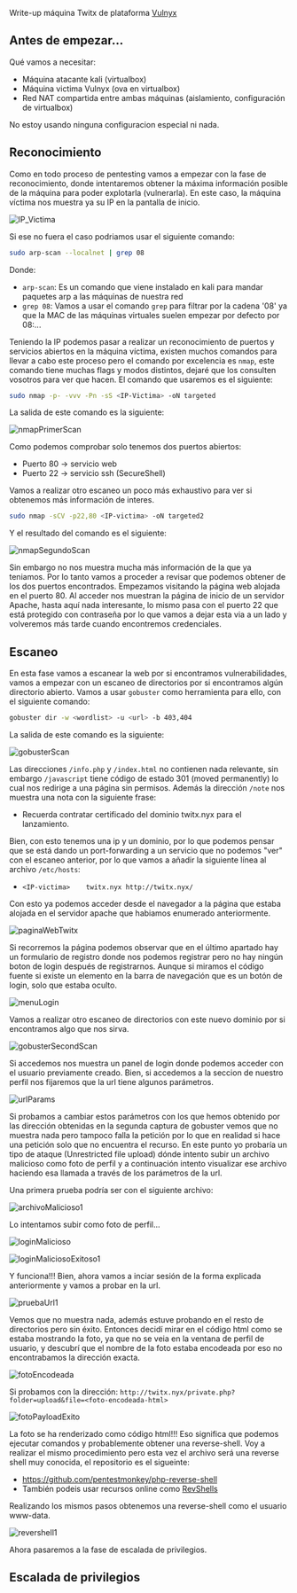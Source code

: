 Write-up máquina Twitx de plataforma [Vulnyx](https://vulnyx.com/#twitx)

## Antes de empezar...

Qué vamos a necesitar:

- Máquina atacante kali (virtualbox)
- Máquina victima Vulnyx (ova en virtualbox)
- Red NAT compartida entre ambas máquinas (aislamiento, configuración de virtualbox)

No estoy usando ninguna configuracion especial ni nada.
## Reconocimiento

Como en todo proceso de pentesting vamos a empezar con la fase de reconocimiento, donde intentaremos obtener la máxima información posible de la máquina para poder explotarla (vulnerarla). En este caso, la máquina víctima nos muestra ya su IP en la pantalla de inicio.

![IP_Victima](https://github.com/user-attachments/assets/34d0bb60-eca9-4744-b908-932de8d6ec7c)

Si ese no fuera el caso podriamos usar el siguiente comando:

```bash
sudo arp-scan --localnet | grep 08
```

Donde:

- `arp-scan`: Es un comando que viene instalado en kali para mandar paquetes arp a las máquinas de nuestra red
- `grep 08`: Vamos a usar el comando `grep` para filtrar por la cadena '08' ya que la MAC de las máquinas virtuales suelen empezar por defecto por 08:...

Teniendo la IP podemos pasar a realizar un reconocimiento de puertos y servicios abiertos en la máquina víctima, existen muchos comandos para llevar a cabo este proceso pero el comando por excelencia es `nmap`, este comando tiene muchas flags y modos distintos, dejaré que los consulten vosotros para ver que hacen. El comando que usaremos es el siguiente:

```bash
sudo nmap -p- -vvv -Pn -sS <IP-Victima> -oN targeted
```

La salida de este comando es la siguiente:

![nmapPrimerScan](https://github.com/user-attachments/assets/ec3fc8d9-cb17-4e5a-b88a-37dbd8dafd25)

Como podemos comprobar solo tenemos dos puertos abiertos:

- Puerto 80 -> servicio web
- Puerto 22 -> servicio ssh (SecureShell)

Vamos a realizar otro escaneo un poco más exhaustivo para ver si obtenemos más información de interes.

```bash
sudo nmap -sCV -p22,80 <IP-victima> -oN targeted2
```

Y el resultado del comando es el siguiente:

![nmapSegundoScan](https://github.com/user-attachments/assets/fac1b508-7d4e-408b-a4cb-1bb06a31d88a)

Sin embargo no nos muestra mucha más información de la que ya teniamos. Por lo tanto vamos a proceder a revisar que podemos obtener de los dos puertos encontrados. Empezamos visitando la página web alojada en el puerto 80. Al acceder nos muestran la página de inicio de un servidor Apache, hasta aquí nada interesante, lo mismo pasa con el puerto 22 que está protegido con contraseña por lo que vamos a dejar esta via a un lado y volveremos más tarde cuando encontremos credenciales.

## Escaneo

En esta fase vamos a escanear la web por si encontramos vulnerabilidades, vamos a empezar con un escaneo de directorios por si encontramos algún directorio abierto. Vamos a usar `gobuster` como herramienta para ello, con el siguiente comando:

```bash
gobuster dir -w <wordlist> -u <url> -b 403,404
```
La salida de este comando es la siguiente:

![gobusterScan](https://github.com/user-attachments/assets/81f1e141-58a2-4a18-9dd3-fb101fd6eba2)

Las direcciones `/info.php` y `/index.html` no contienen nada relevante, sin embargo `/javascript` tiene código de estado 301 (moved permanently) lo cual nos redirige a una página sin permisos. Además la dirección `/note` nos muestra una nota con la siguiente frase:

- Recuerda contratar certificado del dominio twitx.nyx para el lanzamiento.

Bien, con esto tenemos una ip y un dominio, por lo que podemos pensar que se está dando un port-forwarding a un servicio que no podemos "ver" con el escaneo anterior, por lo que vamos a añadir la siguiente línea al archivo `/etc/hosts`:

- `<IP-victima>    twitx.nyx http://twitx.nyx/`

Con esto ya podemos acceder desde el navegador a la página que estaba alojada en el servidor apache que habiamos enumerado anteriormente.

![paginaWebTwitx](https://github.com/user-attachments/assets/7a36ac28-8cb2-47cc-9547-6b618774ecdf)

Si recorremos la página podemos observar que en el último apartado hay un formulario de registro donde nos podemos registrar pero no hay ningún boton de login después de registrarnos. Aunque si miramos el código fuente si existe un elemento en la barra de navegación que es un botón de login, solo que estaba oculto.

![menuLogin](https://github.com/user-attachments/assets/bf1d251c-e3ae-45f8-9d2a-7970f73b6c14)

Vamos a realizar otro escaneo de directorios con este nuevo dominio por si encontramos algo que nos sirva.

![gobusterSecondScan](https://github.com/user-attachments/assets/910ec990-8eb6-4144-bd07-a6db611fc93d)

Si accedemos nos muestra un panel de login donde podemos acceder con el usuario previamente creado. Bien, si accedemos a la seccion de nuestro perfil nos fijaremos que la url tiene algunos parámetros.

![urlParams](https://github.com/user-attachments/assets/8fd5889f-1443-4fcb-8dba-48212ab2f9af)

Si probamos a cambiar estos parámetros con los que hemos obtenido por las dirección obtenidas en la segunda captura de gobuster vemos que no muestra nada pero tampoco falla la petición por lo que en realidad si hace una petición solo que no encuentra el recurso. En este punto yo probaría un tipo de ataque (Unrestricted file upload) dónde intento subir un archivo malicioso como foto de perfil y a continuación intento visualizar ese archivo haciendo esa llamada a través de los parámetros de la url.

Una primera prueba podría ser con el siguiente archivo:

![archivoMalicioso1](https://github.com/user-attachments/assets/17ddd481-6bf5-4217-97d0-f9fea4f880cd)

Lo intentamos subir como foto de perfil...

![loginMalicioso](https://github.com/user-attachments/assets/55b1cf8b-afc9-48fa-80c7-d90a95263cb0)

![loginMaliciosoExitoso1](https://github.com/user-attachments/assets/dc621da9-b3a2-4503-9a94-9823962a6fd5)

Y funciona!!! Bien, ahora vamos a inciar sesión de la forma explicada anteriormente y vamos a probar en la url.

![pruebaUrl1](https://github.com/user-attachments/assets/3e07f53b-32cd-442a-b5b0-b031f95cd53e)

Vemos que no muestra nada, además estuve probando en el resto de directorios pero sin éxito. Entonces decidí mirar en el código html como se estaba mostrando la foto, ya que no se veia en la ventana de perfil de usuario, y descubrí que el nombre de la foto estaba encodeada por eso no encontrabamos la dirección exacta.

![fotoEncodeada](https://github.com/user-attachments/assets/7d74c6a0-eb26-4d94-87c9-f6ab8ac45f7c)

Si probamos con la dirección: `http://twitx.nyx/private.php?folder=upload&file=<foto-encodeada-html>`

![fotoPayloadExito](https://github.com/user-attachments/assets/8074b700-9f28-45f1-8a0b-cf71261ea159)

La foto se ha renderizado como código html!!! Eso significa que podemos ejecutar comandos y probablemente obtener una reverse-shell. Voy a realizar el mismo procedimiento pero esta vez el archivo será una reverse shell muy conocida, el repositorio es el sigueinte:

- https://github.com/pentestmonkey/php-reverse-shell
- También podeis usar recursos online como [RevShells](https://www.revshells.com/)

Realizando los mismos pasos obtenemos una reverse-shell como el usuario www-data.

![revershell1](https://github.com/user-attachments/assets/d876ca86-61e3-4292-95da-affeb0a85009)

Ahora pasaremos a la fase de escalada de privilegios.

## Escalada de privilegios



